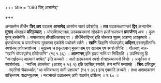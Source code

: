 +++
title = "060 त्रिर् आचामेद्"

+++


अन्यतमेन तीर्थेन **त्रिर् अप** उदकम् **आचामेद्** आस्येन जठरं प्रवेशयेत् । **तत** उदकभक्षणान्तरं **द्विर्** अभ्यासेन **मुखम्** ओष्ठद्वयं **परिमृज्यात्** । ओष्ठश्लिष्टानाम् उदकावयवानां सोदकेन हस्तेनापनयनं **प्रमार्जनम्** अत्र । कुतः पुनर् हस्तेनेति । समाचारात् तीर्थाधिकाराद् वा । तीर्थेनैवाद्भिर् इति चोत्तरत्र श्रुतम् अत्राप्य् अपकृष्यते । दृष्टर्थत्वाच् च प्रमार्जनस्य मुखशब्द एकदेशे यथोक्ते वर्तते । **खानि** छिद्राणि चोपस्पृशेद् **अद्भिर्** हस्तगृहीताभिः स्पर्शनम् एवोपस्पर्शनम् । मुखस्य च प्रकृतत्वान् मुख्यानाम् एव खानाम् एष स्पर्शनविधिः । गौतमश् चाह- "खानि चोपस्पृशेच् छीर्षण्यानि" (ग्ध् १.३६) । **आत्मानम्** इति हृदयं नाभिं वा निर्दिशति । उपनिषत्सु हि "अन्तर्हृदयम् आत्मानं पश्येत्" इति कथ्यते । अतो हृदयस्यायं स्पर्शः क्षेत्रज्ञस्यात्मनो विभोः । अमूर्तस्य न स्पर्शसंभवः । "नाभिम् आलभेत" (आश्श् १.१३.१) इति क्वचित् स्मर्यते, तेन नाभिं मन्यामहे । **शिरः** प्रसिद्धम् । स्मृतीनां चैकार्थ्यात् "आ मणिबन्धात् पाणी प्रक्षाल्य" (ग्ध् १.३६) इत्य् एवमादि लभ्यते । तथा अशब्दकरणं वाङ्नियमः पादाभ्युक्षणम् । महाभारते प्रक्षालनम् अपि पादयोर् दर्शितम् ॥ २.६० ॥